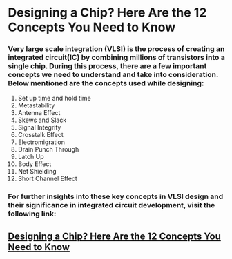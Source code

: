 # Designing a Chip? Here Are the 12 Concepts You Need to Know 
### Very large scale integration (VLSI) is the process of creating an integrated circuit(IC) by combining millions of transistors into a single chip. During this process, there are a few important concepts we need to understand and take into consideration. Below mentioned are the concepts used while designing:

 1. Set up time and hold time
 2. Metastability
 3. Antenna Effect
 4. Skews and Slack
 5. Signal Integrity
 6. Crosstalk Effect
 7. Electromigration
 8. Drain Punch Through
 9. Latch Up
 10. Body Effect
 11. Net Shielding
 12. Short Channel Effect
### For further insights into these key concepts in VLSI design and their significance in integrated circuit development, visit the following link: 
## [Designing a Chip? Here Are the 12 Concepts You Need to Know](https://iamradhakulkarni.blogspot.com/2023/03/designing-chip-here-are-12-concepts-you.html)
